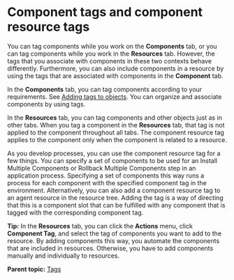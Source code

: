 # Component tags and component resource tags

You can tag components while you work on the **Components** tab, or you can tag components while you work in the **Resources** tab. However, the tags that you associate with components in these two contexts behave differently. Furthermore, you can also include components in a resource by using the tags that are associated with components in the **Component** tab.

In the **Components** tab, you can tag components according to your requirements. See [Adding tags to objects](addingtags_tsk.md#). You can organize and associate components by using tags.

In the **Resources** tab, you can tag components and other objects just as in other tabs. When you tag a component in the **Resources** tab, that tag is not applied to the component throughout all tabs. The component resource tag applies to the component only when the component is related to a resource.

As you develop processes, you can use the component resource tag for a few things. You can specify a set of components to be used for an Install Multiple Components or Rollback Multiple Components step in an application process. Specifying a set of components this way runs a process for each component with the specified component tag in the environment. Alternatively, you can also add a component resource tag to an agent resource in the resource tree. Adding the tag is a way of directing that this is a component slot that can be fulfilled with any component that is tagged with the corresponding component tag.

**Tip:** In the **Resources** tab, you can click the **Actions** menu, click **Component Tag**, and select the tag of components you want to add to the resource. By adding components this way, you automate the components that are included in resources. Otherwise, you have to add components manually and individually to resources.

**Parent topic:** [Tags](../topics/tags_ch.md)


